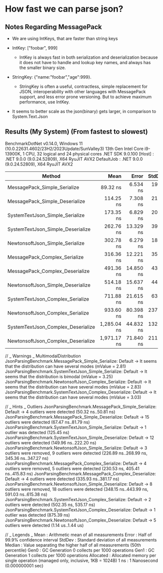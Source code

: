 # How fast we can parse json?

## Notes Regarding MessagePack

- We are using IntKeys, that are faster than string keys
- IntKey: ["foobar", 999]

  - IntKey is always fast in both serialization and deserialization because it does not have to handle and lookup key names, and always has the smaller binary size.

- StringKey: {"name:"foobar","age":999}.

  - StringKey is often a useful, contractless, simple replacement for JSON, interoperability with other languages with MessagePack support, and less error prone versioning. But to achieve maximum performance, use IntKey.

- It seems to better scale as the json(binary) gets larger, in comparison to System.Text.Json

## Results (My System) (From fastest to slowest)

BenchmarkDotNet v0.14.0, Windows 11 (10.0.22631.4602/23H2/2023Update/SunValley3)
13th Gen Intel Core i9-13900K, 1 CPU, 32 logical and 24 physical cores
.NET SDK 9.0.100
[Host] : .NET 9.0.0 (9.0.24.52809), X64 RyuJIT AVX2
DefaultJob : .NET 9.0.0 (9.0.24.52809), X64 RyuJIT AVX2

| Method                             |        Mean |     Error |    StdDev |      Median |   Gen0 |   Gen1 | Allocated |
| ---------------------------------- | ----------: | --------: | --------: | ----------: | -----: | -----: | --------: |
| MessagePack_Simple_Serialize       |    89.32 ns |  6.534 ns |  19.26 ns |    90.92 ns | 0.0025 |      - |      48 B |
| MessagePack_Simple_Deserialize     |   114.25 ns |  7.308 ns |  21.55 ns |   119.89 ns | 0.0063 |      - |     120 B |
| SystemTextJson_Simple_Serialize    |   173.35 ns |  6.829 ns |  20.14 ns |   178.25 ns | 0.0063 |      - |     120 B |
| SystemTextJson_Simple_Deserialize  |   262.76 ns | 13.329 ns |  39.30 ns |   276.82 ns | 0.0098 |      - |     184 B |
| NewtonsoftJson_Simple_Serialize    |   302.78 ns |  6.279 ns |  18.22 ns |   307.10 ns | 0.0761 | 0.0002 |    1432 B |
| MessagePack_Complex_Serialize      |   316.36 ns | 12.221 ns |  35.26 ns |   320.56 ns | 0.0050 |      - |      96 B |
| MessagePack_Complex_Deserialize    |   491.36 ns | 14.850 ns |  43.79 ns |   495.35 ns | 0.0257 |      - |     488 B |
| NewtonsoftJson_Simple_Deserialize  |   514.18 ns | 15.637 ns |  44.10 ns |   525.54 ns | 0.1445 | 0.0010 |    2728 B |
| SystemTextJson_Complex_Serialize   |   711.88 ns | 21.615 ns |  63.73 ns |   711.54 ns | 0.0391 |      - |     736 B |
| NewtonsoftJson_Complex_Serialize   |   933.60 ns | 80.398 ns | 237.05 ns |   793.73 ns | 0.1173 |      - |    2208 B |
| SystemTextJson_Complex_Deserialize | 1,285.04 ns | 44.832 ns | 132.19 ns | 1,307.60 ns | 0.0648 |      - |    1232 B |
| NewtonsoftJson_Complex_Deserialize | 1,971.17 ns | 71.840 ns | 211.82 ns | 2,024.94 ns | 0.1755 |      - |    3328 B |

// _ Warnings _
MultimodalDistribution
JsonParsingBenchmark.MessagePack_Simple_Serialize: Default -> It seems that the distribution can have several modes (mValue = 2.81)
JsonParsingBenchmark.SystemTextJson_Simple_Serialize: Default -> It seems that the distribution is bimodal (mValue = 3.25)
JsonParsingBenchmark.NewtonsoftJson_Complex_Serialize: Default -> It seems that the distribution can have several modes (mValue = 2.83)
JsonParsingBenchmark.SystemTextJson_Complex_Deserialize: Default -> It seems that the distribution can have several modes (mValue = 3.03)

// _ Hints _
Outliers
JsonParsingBenchmark.MessagePack_Simple_Serialize: Default -> 4 outliers were detected (50.32 ns..50.81 ns)
JsonParsingBenchmark.MessagePack_Simple_Deserialize: Default -> 15 outliers were detected (67.47 ns..81.79 ns)
JsonParsingBenchmark.SystemTextJson_Simple_Serialize: Default -> 1 outlier was detected (125.45 ns)
JsonParsingBenchmark.SystemTextJson_Simple_Deserialize: Default -> 12 outliers were detected (149.96 ns..222.20 ns)
JsonParsingBenchmark.NewtonsoftJson_Simple_Serialize: Default -> 3 outliers were removed, 9 outliers were detected (226.89 ns..268.99 ns, 345.36 ns..347.27 ns)
JsonParsingBenchmark.MessagePack_Complex_Serialize: Default -> 4 outliers were removed, 5 outliers were detected (230.53 ns, 405.41 ns..415.83 ns)
JsonParsingBenchmark.MessagePack_Complex_Deserialize: Default -> 4 outliers were detected (335.93 ns..381.17 ns)
JsonParsingBenchmark.NewtonsoftJson_Simple_Deserialize: Default -> 8 outliers were removed, 18 outliers were detected (348.15 ns..443.99 ns, 591.03 ns..615.38 ns)
JsonParsingBenchmark.SystemTextJson_Complex_Serialize: Default -> 2 outliers were detected (502.35 ns, 535.17 ns)
JsonParsingBenchmark.SystemTextJson_Complex_Deserialize: Default -> 1 outlier was detected (875.39 ns)
JsonParsingBenchmark.NewtonsoftJson_Complex_Deserialize: Default -> 5 outliers were detected (1.14 us..1.44 us)

// _ Legends _
Mean : Arithmetic mean of all measurements
Error : Half of 99.9% confidence interval
StdDev : Standard deviation of all measurements
Median : Value separating the higher half of all measurements (50th percentile)
Gen0 : GC Generation 0 collects per 1000 operations
Gen1 : GC Generation 1 collects per 1000 operations
Allocated : Allocated memory per single operation (managed only, inclusive, 1KB = 1024B)
1 ns : 1 Nanosecond (0.000000001 sec)
